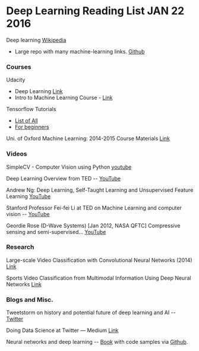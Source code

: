 

# Deep Learning Reading List JAN 22 2016

Deep learning [Wikipedia](https://en.wikipedia.org/wiki/Deep_learning)

* Large repo with many machine-learning links. [Github](https://github.com/josephmisiti/awesome-machine-learning)
### Courses

Udacity
* Deep Learning [Link](https://www.udacity.com/course/deep-learning--ud730)
* Intro to Machine Learning Course -  [Link](https://www.udacity.com/courses/ud120)


Tensorflow Tutorials 

* [List of All](https://www.tensorflow.org/versions/master/tutorials/index.html)
* [For beginners](https://www.tensorflow.org/versions/master/tutorials/mnist/beginners/index.html)

Uni. of Oxford Machine Learning: 2014-2015 Course Materials [Link](https://www.cs.ox.ac.uk/people/nando.defreitas/machinelearning/)

### Videos

SimpleCV - Computer Vision using Python [youtube](https://www.youtube.com/watch?v=UZSm7Q2bZoc&ab_channel=NextDayVideo)

Deep Learning Overview from TED -- [YouTube](https://www.youtube.com/watch?v=xx310zM3tLs&ab_channel=TEDxTalks)

Andrew Ng: Deep Learning, Self-Taught Learning and Unsupervised Feature Learning [YouTube](https://www.youtube.com/watch?v=n1ViNeWhC24&ab_channel=%E9%BB%84%E9%91%AB)

Stanford Professor Fei-fei Li at TED on Machine Learning and computer vision --  [YouTube](https://www.youtube.com/watch?v=40riCqvRoMs&feature=youtu.be&ab_channel=TED)

Geordie Rose (D-Wave Systems) [Jan 2012, NASA QFTC] Compressive sensing and semi-supervised... [YouTube](https://www.youtube.com/watch?v=NI0g41RWf-8&t=451s&ab_channel=PaulCalhoun)

### Research

Large-scale Video Classification with Convolutional Neural Networks (2014) [Link](http://cs.stanford.edu/people/karpathy/deepvideo/)

Sports Video Classification from Multimodal Information Using Deep Neural Networks [Link](http://www.iitg.ernet.in/amitsethi/publications/13.06SportsVideoDeepNN.pdf)

### Blogs and Misc.

Tweetstorm on history and potential future of deep learning and AI -- [Twitter](https://twitter.com/Royal_Arse/status/690559694843285504)

Doing Data Science at Twitter — Medium [Link](https://medium.com/@rchang/my-two-year-journey-as-a-data-scientist-at-twitter-]f0c13298aee6#.92eik974)

Neural networks and deep learning --  [Book](http://neuralnetworksanddeeplearning.com/) with code samples via [Github](https://github.com/mnielsen/neural-networks-and-deep-learning).



